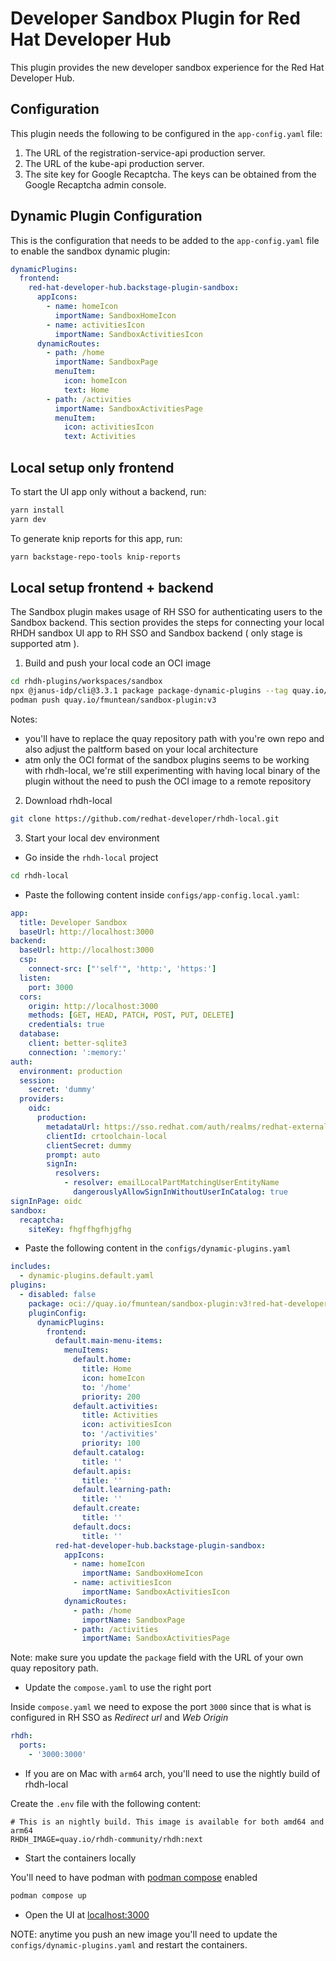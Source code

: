 # Developer Sandbox Plugin for Red Hat Developer Hub

This plugin provides the new developer sandbox experience for the Red Hat Developer Hub.

## Configuration

This plugin needs the following to be configured in the `app-config.yaml` file:

1. The URL of the registration-service-api production server.
2. The URL of the kube-api production server.
3. The site key for Google Recaptcha. The keys can be obtained from the Google Recaptcha admin console.

## Dynamic Plugin Configuration

This is the configuration that needs to be added to the `app-config.yaml` file to enable the sandbox dynamic plugin:

```yaml
dynamicPlugins:
  frontend:
    red-hat-developer-hub.backstage-plugin-sandbox:
      appIcons:
        - name: homeIcon
          importName: SandboxHomeIcon
        - name: activitiesIcon
          importName: SandboxActivitiesIcon
      dynamicRoutes:
        - path: /home
          importName: SandboxPage
          menuItem:
            icon: homeIcon
            text: Home
        - path: /activities
          importName: SandboxActivitiesPage
          menuItem:
            icon: activitiesIcon
            text: Activities
```

## Local setup only frontend

To start the UI app only without a backend, run:

```sh
yarn install
yarn dev
```

To generate knip reports for this app, run:

```sh
yarn backstage-repo-tools knip-reports
```

## Local setup frontend + backend

The Sandbox plugin makes usage of RH SSO for authenticating users to the Sandbox backend.
This section provides the steps for connecting your local RHDH sandbox UI app to RH SSO and Sandbox backend ( only stage is supported atm ).

1. Build and push your local code an OCI image

```sh
cd rhdh-plugins/workspaces/sandbox
npx @janus-idp/cli@3.3.1 package package-dynamic-plugins --tag quay.io/fmuntean/sandbox-plugin:v3 --platform linux/arm64
podman push quay.io/fmuntean/sandbox-plugin:v3
```

Notes:

- you'll have to replace the quay repository path with you're own repo and also adjust the paltform based on your local architecture
- atm only the OCI format of the sandbox plugins seems to be working with rhdh-local, we're still experimenting with having local binary of the plugin without the need to push the OCI image to a remote repository

2. Download rhdh-local

```sh
git clone https://github.com/redhat-developer/rhdh-local.git
```

3. Start your local dev environment

- Go inside the `rhdh-local` project

```sh
cd rhdh-local
```

- Paste the following content inside `configs/app-config.local.yaml`:

```yaml
app:
  title: Developer Sandbox
  baseUrl: http://localhost:3000
backend:
  baseUrl: http://localhost:3000
  csp:
    connect-src: ["'self'", 'http:', 'https:']
  listen:
    port: 3000
  cors:
    origin: http://localhost:3000
    methods: [GET, HEAD, PATCH, POST, PUT, DELETE]
    credentials: true
  database:
    client: better-sqlite3
    connection: ':memory:'
auth:
  environment: production
  session:
    secret: 'dummy'
  providers:
    oidc:
      production:
        metadataUrl: https://sso.redhat.com/auth/realms/redhat-external
        clientId: crtoolchain-local
        clientSecret: dummy
        prompt: auto
        signIn:
          resolvers:
            - resolver: emailLocalPartMatchingUserEntityName
              dangerouslyAllowSignInWithoutUserInCatalog: true
signInPage: oidc
sandbox:
  recaptcha:
    siteKey: fhgffhgfhjgfhg
```

- Paste the following content in the `configs/dynamic-plugins.yaml`

```yaml
includes:
  - dynamic-plugins.default.yaml
plugins:
  - disabled: false
    package: oci://quay.io/fmuntean/sandbox-plugin:v3!red-hat-developer-hub-backstage-plugin-sandbox
    pluginConfig:
      dynamicPlugins:
        frontend:
          default.main-menu-items:
            menuItems:
              default.home:
                title: Home
                icon: homeIcon
                to: '/home'
                priority: 200
              default.activities:
                title: Activities
                icon: activitiesIcon
                to: '/activities'
                priority: 100
              default.catalog:
                title: ''
              default.apis:
                title: ''
              default.learning-path:
                title: ''
              default.create:
                title: ''
              default.docs:
                title: ''
          red-hat-developer-hub.backstage-plugin-sandbox:
            appIcons:
              - name: homeIcon
                importName: SandboxHomeIcon
              - name: activitiesIcon
                importName: SandboxActivitiesIcon
            dynamicRoutes:
              - path: /home
                importName: SandboxPage
              - path: /activities
                importName: SandboxActivitiesPage
```

Note: make sure you update the `package` field with the URL of your own quay repository path.

- Update the `compose.yaml` to use the right port

Inside `compose.yaml` we need to expose the port `3000` since that is what is configured in RH SSO as _Redirect url_ and _Web Origin_

```yaml
rhdh:
  ports:
    - '3000:3000'
```

- If you are on Mac with `arm64` arch, you'll need to use the nightly build of rhdh-local

Create the `.env` file with the following content:

```shell
# This is an nightly build. This image is available for both amd64 and arm64
RHDH_IMAGE=quay.io/rhdh-community/rhdh:next
```

- Start the containers locally

You'll need to have podman with [podman compose](https://podman-desktop.io/docs/compose) enabled

```sh
podman compose up
```

- Open the UI at [localhost:3000](http://localhost:3000)

NOTE: anytime you push an new image you'll need to update the `configs/dynamic-plugins.yaml` and restart the containers.

